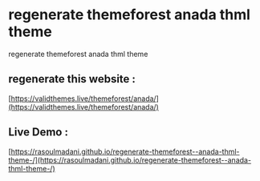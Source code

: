 # regenerate themeforest  anada thml theme 
 regenerate themeforest  anada thml theme 

## regenerate this website : 
 [https://validthemes.live/themeforest/anada/](https://validthemes.live/themeforest/anada/)
## Live Demo : 
 [https://rasoulmadani.github.io/regenerate-themeforest--anada-thml-theme-/](https://rasoulmadani.github.io/regenerate-themeforest--anada-thml-theme-/)